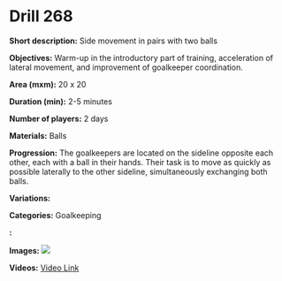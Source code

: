 # Drill 268

**Short description:**
Side movement in pairs with two balls

**Objectives:**
Warm-up in the introductory part of training, acceleration of lateral movement, and improvement of goalkeeper coordination.

**Area (mxm):**
20 x 20

**Duration (min):**
2-5 minutes

**Number of players:**
2 days

**Materials:**
Balls

**Progression:**
The goalkeepers are located on the sideline opposite each other, each with a ball in their hands. Their task is to move as quickly as possible laterally to the other sideline, simultaneously exchanging both balls.

**Variations:**


**Categories:**
Goalkeeping

**:**


**Images:**
![](https://www.coachingfutsal.com/\images\face7fb778a533cddecdb86ac882c0884a8c25aeebffe95d02360525ac2f201e43226b4a78d6df1ec4a38bf94a617d5695ea56f0b2684d5add2677a06e2f39b54dc69fbb20652.png)

**Videos:**
[Video Link](https://www.youtube.com/embed/ecDc_hsCPfQ)

